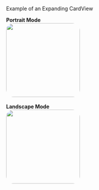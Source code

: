 Example of an Expanding CardView

<b>Portrait Mode</b><br/>
<img src="https://www.coderz-f1.com/github_docs/expandable_card_view.png" style="width:200px;height:200px;border-radius:20px"/><br/><br/>
<b>Landscape Mode</b><br/>
<img src="https://www.coderz-f1.com/github_docs/expandable_card_view_land.png" style="width:200px;height:200px;border-radius:20px"/><br/><br/>
